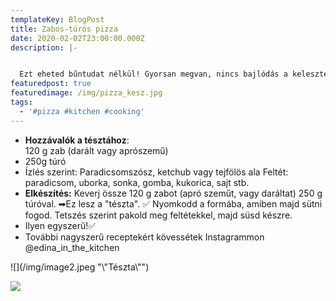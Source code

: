 ```yaml
---
templateKey: BlogPost
title: Zabos-túrós pizza
date: 2020-02-02T23:00:00.000Z
description: |-


  Ezt eheted bűntudat nélkül! Gyorsan megvan, nincs bajlódás a kelesztéssel stb.
featuredpost: true
featuredimage: /img/pizza_kesz.jpg
tags:
  - '#pizza #kitchen #cooking'
---
```

* **Hozzávalók a tésztához**:  \
  120 g zab (darált vagy aprószemű)
* 250g túró
* Ízlés szerint: Paradicsomszósz, ketchub vagy tejfölös ala
  Feltét: paradicsom, uborka, sonka, gomba, kukorica, sajt stb.
* **Elkészítés:**
  Keverj össze 120 g zabot (apró szeműt, vagy daráltat) 250 g túróval. ➡Ez lesz a "tészta". ✅
  Nyomkodd a formába, amiben majd sütni fogod. Tetszés szerint pakold meg feltétekkel, majd süsd készre.
* Ilyen egyszerű!✅
* További nagyszerű receptekért kövessétek Instagrammon @edina_in_the_kitchen

![](/img/image2.jpeg "\\"Tészta\\"")

![](/img/pizza_kesz2.jpg)
